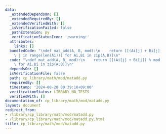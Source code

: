 ```yaml
---
data:
  _extendedDependsOn: []
  _extendedRequiredBy: []
  _extendedVerifiedWith: []
  _isVerificationFailed: false
  _pathExtension: py
  _verificationStatusIcon: ':warning:'
  attributes:
    links: []
  bundledCode: "\ndef mat_add(A, B, mod):\n    return [[(Ai[j] + Bi[j]) % mod for\
    \ j in range(len(Ai))] for Ai,Bi in zip(A,B)]\n"
  code: "\ndef mat_add(A, B, mod):\n    return [[(Ai[j] + Bi[j]) % mod for j in range(len(Ai))]\
    \ for Ai,Bi in zip(A,B)]\n"
  dependsOn: []
  isVerificationFile: false
  path: cp_library/math/mod/matadd.py
  requiredBy: []
  timestamp: '2024-08-20 00:39:10+09:00'
  verificationStatus: LIBRARY_NO_TESTS
  verifiedWith: []
documentation_of: cp_library/math/mod/matadd.py
layout: document
redirect_from:
- /library/cp_library/math/mod/matadd.py
- /library/cp_library/math/mod/matadd.py.html
title: cp_library/math/mod/matadd.py
---
```

